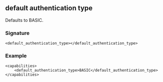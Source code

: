 ## default authentication type

Defaults to BASIC.


### Signature

`<default_authentication_type></default_authentication_type>`


### Example

```
<capabilities>
    <default_authentication_type>BASIC</default_authentication_type>
</capabilities>
```
